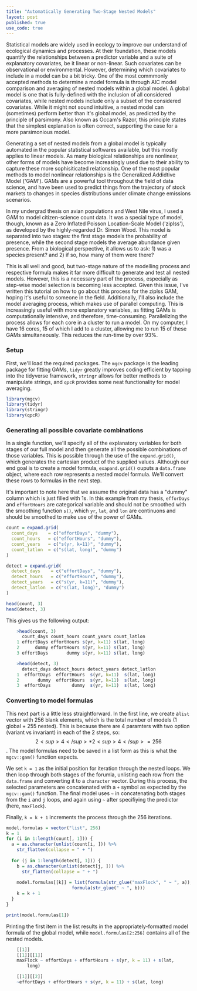 ```yaml
---
title: "Automatically Generating Two-Stage Nested Models"
layout: post
published: true
use_code: true
---
```


Statistical models are widely used in ecology to improve our understand of ecological dynamics and processes. At their foundation, these models quantify the relationships between a predictor variable and a suite of explanatory covariates, be it linear or non-linear. Such covariates can be observational or environmental. However, determining which covariates to include in a model can be a bit tricky. One of the most commmonly accepted methods to determine a model formula is through AIC model comparison and averaging of nested models within a global model. A global model is one that is fully-defined with the inclusion of all considered covariates, while nested models include only a subset of the considered covariates. While it might not sound intuitive, a nested model can (sometimes) perform better than it's global model, as predicted by the principle of parsimony. Also known as Occam's Razor, this principle states that the simplest explanation is often correct, supporting the case for a more parsimonious model. 

Generating a set of nested models from a global model is typically automated in the popular statistical softwares available, but this mostly applies to linear models. As many biological relationships are nonlinear, other forms of models have become increasingly used due to their ability to capture these more sophisiticated relationship. One of the most popular methods to model nonlinear relationships is the Generalized Addidtive Model ('GAM'). GAMs are a powerful tool throughout the field of data science, and have been used to predict things from the trajectory of stock markets to changes in species distributions under climate change emissions scenarios. 

In my undergrad thesis on avian populations and West Nile virus, I used a GAM to model citizen-science count data. It was a special type of model, though, known as a Zero Inflated Poisson Location-Scale Model ('ziplss'), as developed by the highly-regarded Dr. Simon Wood. This model is separated into two stages: the first stage models the probability of presence, while the second stage models the average abundance given presence. From a biological perspective, it allows us to ask: 1) was a species present? and 2) if so, how many of them were there?

This is all well and good, but two-stage nature of the modelling process and respective formula makes it far more difficult to generate and test all nested models. However, this is a necessary part of the process, especially as step-wise model selection is becoming less accepted. Given this issue, I've written this tutorial on how to go about this process for the ziplss GAM, hoping it's useful to someone in the field. Additionally, I'll also include the model averaging process, which makes use of parallel computing. This is increasingly useful with more explanatory variables, as fitting GAMs is computationally intensive, and therefore, time-consuming. Parallelizing the process allows for each core in a cluster to run a model. On my computer, I have 16 cores, 15 of which I add to a cluster, allowing me to run 15 of these GAMs simultaneously. This reduces the run-time by over 93%.

### Setup

First, we'll load the required packages. The `mgcv` package is the leading package for fitting GAMs, `tidyr` greatly improves coding efficient by tapping into the tidyverse framework, `stringr` allows for better methods to manipulate strings, and `qpcR` provides some neat functionality for model averaging.

```r
library(mgcv)
library(tidyr)
library(stringr)
library(qpcR)
```

### Generating all possible covariate combinations

In a single function, we'll specify all of the explanatory variables for both stages of our full model and then generate all the possible combinations of those variables. This is possible through the use of the `expand.grid()`, which generates the cartesian product of the supplied values. Although our end goal is to create a model formula, `exapand.grid()` ouputs a `data.frame` object, where each row represents a nested model formula. We'll convert these rows to formulas in the next step.

It's important to note here that we assume the original data has a "dummy" column which is just filled with 1s. In this example from my thesis, `efforDays` and `effortHours` are categorical variable and should not be smoothed with the smoothing function `s()`, which `yr`, `lat`, and `lon` are continuons and should be smoothed to make use of the power of GAMs.

```r
count = expand.grid(
  count_days    = c("effortDays", "dummy"),
  count_hours   = c("effortHours", "dummy"),
  count_years   = c("s(yr, k=11)", "dummy"),
  count_latlon  = c("s(lat, long)", "dummy")
)

detect = expand.grid(
  detect_days    = c("effortDays", "dummy"),
  detect_hours   = c("effortHours", "dummy"),
  detect_years   = c("s(yr, k=11)", "dummy"),
  detect_latlon  = c("s(lat, long)", "dummy")
)

head(count, 3)
head(detect, 3)
```
This gives us the following output:
```r
    >head(count, 3)
      count_days count_hours count_years count_latlon
    1 effortDays effortHours s(yr, k=11) s(lat, long)
    2      dummy effortHours s(yr, k=11) s(lat, long)
    3 effortDays       dummy s(yr, k=11) s(lat, long)

    >head(detect, 3)
      detect_days detect_hours detect_years detect_latlon
    1  effortDays  effortHours  s(yr, k=11)  s(lat, long)
    2       dummy  effortHours  s(yr, k=11)  s(lat, long)
    3  effortDays        dummy  s(yr, k=11)  s(lat, long)
```


### Converting to model formulas

This next part is a little less straightforward. In the first line, we create a`list` vector with 256 blank elements, which is the total number of models (1 global + 255 nested). This is because there are 4 paramters with two option (variant vs invariant) in each of the 2 steps, so: $$2<sup>4</sup> * 2<sup>4</sup> = 256$$. The model formulas need to be saved in a list form as this is what the `mgcv::gam()` function expects. 

We set `k = 1` as the initial position for iteration through the nested loops. We then loop through both stages of the forumla, unlisting each row from the `data.frame` and converting it to a `character` vector. During this process, the selected parameters are concatenated with a `+` symbol as expected by the `mgcv::gam()` function. The final model uses `~` in concatenating both stages from the `i` and `j` loops, and again using `~` after specifiying the predictor (here, `maxFlock`).

Finally, `k = k + 1` increments the process through the 256 iterations.

```r
model.formulas = vector("list", 256)
k = 1
for (i in 1:length(count[, 1])) {
  a = as.character(unlist(count[i, ])) %>%
    str_flatten(collapse = " + ")
  
  for (j in 1:length(detect[, 1])) {
    b = as.character(unlist(detect[j, ])) %>%
      str_flatten(collapse = " + ")
    
    model.formulas[[k]] = list(formula(str_glue("maxFlock", " ~ ", a)),
                         formula(str_glue(" ~ ", b)))
    k = k + 1
  }
}

print(model.formulas[1])
```
Printing the first item in the list results in the appropriately-formatted model formula of the global model, while `model.formulas[2:256]` contains all of the nested models.

```r
    [[1]]
    [[1]][[1]]
    maxFlock ~ effortDays + effortHours + s(yr, k = 11) + s(lat, 
        long)

    [[1]][[2]]
    ~effortDays + effortHours + s(yr, k = 11) + s(lat, long)
```


